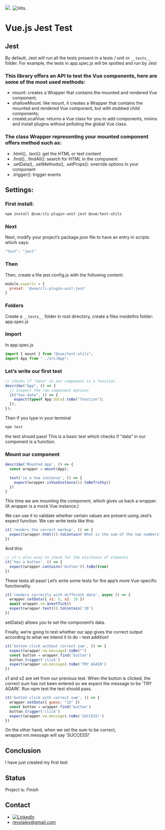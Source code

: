 ![](https://img.shields.io/badge/made%20with-vue.js-green?logo=vue.js).
<img src="https://hitcounter.pythonanywhere.com/count/tag.svg?url=https%3A%2F%2Fgithub.com%2Frevolalex%2FVue_Jest_Test" alt="Hits">.

# Vue.js Jest Test

## Jest
By default, Jest will run all the tests present in a tests / unit or `__tests__` folder. For example, the tests in app.spec.js will be spotted and run by Jest

### This library offers an API to test the Vue components, here are some of the most used methods:

- mount: creates a Wrapper that contains the mounted and rendered Vue component;
- shallowMount: like mount, it creates a Wrapper that contains the mounted and rendered Vue component, but with stubbed child components;
- createLocalVue: returns a Vue class for you to add components, mixins and install plugins without polluting the global Vue class.

### The class Wrapper representing your mounted component offers method such as:

- .html(), .text(): get the HTML or text content
- .find(), .findAll(): search for HTML in the component
- .setData(), .setMethods(), .setProps(): override options in your component
- .trigger(): trigger events

## Settings:

### First install:
```js
npm install @vue/cli-plugin-unit-jest @vue/test-utils
```

### Next 
Next, modify your project’s package.json file to have an entry in scripts which says:

```js
"test": "jest"
```

### Then
Then, create a file jest.config.js with the following content:
```js
module.exports = {
  preset: '@vue/cli-plugin-unit-jest'
}
```

### Folders
Create a `__tests__` folder in root directory, create a files insidethis folder: app.spec.js

### Import
In app.spec.js
```js
import { mount } from "@vue/test-utils";
import App from "../src/App";
```

### Let’s write our first test

```js
// checks if "data" in our component is a function
describe("App", () => {
  // Inspect the raw component options
  it("has data", () => {
    expect(typeof App.data).toBe("function");
  });
});
```

Then if you type in your terminal 
```js
npm test
```

the test should pass! This is a  basic test which checks if "data" in our component is a function.

### Mount our component
```js
describe('Mounted App', () => {
  const wrapper = mount(App);

  test('is a Vue instance', () => {
    expect(wrapper.isVueInstance()).toBeTruthy()
  })
}
```

This time we are mounting the component, which gives us back a wrapper. (A wrapper is a mock Vue instance.)

We can use it to validate whether certain values are present using Jest’s expect function. We can write tests like this:

```js
it('renders the correct markup', () => {
  expect(wrapper.html()).toContain('What is the sum of the two numbers?')
})
```

And this:

```js
// it's also easy to check for the existence of elements
it('has a button', () => {
  expect(wrapper.contains('button')).toBe(true)
})
```

These tests all pass! Let’s write some tests for the app’s more Vue-specific functionality.

```js
it('renders correctly with different data', async () => {
  wrapper.setData({ x1: 5, x2: 10 })
  await wrapper.vm.$nextTick()
  expect(wrapper.text()).toContain('10')
})
```
setData() allows you to set the component’s data.

Finally, we’re going to test whether our app gives the correct output according to what we intend it to do – test addition!

```js
it('button click without correct sum', () => {
  expect(wrapper.vm.message).toBe("")
  const button = wrapper.find('button')
  button.trigger('click')
  expect(wrapper.vm.message).toBe('TRY AGAIN')
})
```

x1 and x2 are set from our previous test. 
When the button is clicked, the correct sum has not been entered so we expect the message to be 'TRY AGAIN'. 
Run npm test the test should pass.



```js
it('button click with correct sum', () => {
  wrapper.setData({ guess: "15" })
  const button = wrapper.find('button')
  button.trigger('click')
  expect(wrapper.vm.message).toBe('SUCCESS!')
})
```

On the other hand, when we set the sum to be correct, wrapper.vm.message will say ‘SUCCESS!’

## Conclusion
I have just created my first test

 
## Status
Project is:  _Finish_


## Contact	
- [![LinkedIn][linkedin-shield]][linkedin-url] 	
- revolalex@gmail.com


<!-- MARKDOWN LINKS & IMAGES -->
<!-- https://www.markdownguide.org/basic-syntax/#reference-style-links -->
[linkedin-shield]: https://img.shields.io/badge/-LinkedIn-black.svg?style=flat-square&logo=linkedin&colorB=555
[linkedin-url]: https://www.linkedin.com/in/alexandre-rodrigueza/




